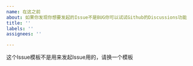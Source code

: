 ```yaml
---
name: 在这之前
about: 如果你发现你想要发起的Issue不是BUG你可以试试Github的Discussions功能
title: ''
labels: ''
assignees: ''

---
```


这个Issue模板不是用来发起Issue用的，请换一个模板
